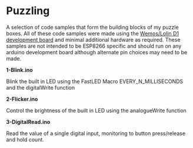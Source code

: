 
# Puzzling
A selection of code samples that form the building blocks of my puzzle boxes.
All of these code samples were made using the [Wemos/Lolin D1 development board](https://www.wemos.cc/en/latest/d1/d1_mini.html) and minimal additional hardware as required. These samples are not intended to be ESP8266 specific and should run on any arduino development board although alternate pin choices may need to be made.

 **1-Blink.ino** 
 
 Blink the built in LED using the FastLED Macro EVERY_N_MILLISECONDS and the digitalWrite function
 
 **2-Flicker.ino** 
 
 Control the brightness of the built in LED using the analogueWrite function
 
 **3-DigitalRead.ino** 
 
 Read the value of a single digital input, monitoring to button press/release and hold count.
